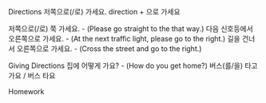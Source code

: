 Directions
저쪽으로(/로) 가세요.
direction + 으로 가세요

저쪽으로(/로) 쭉 가세요. - (Please go straight to the that way.)
다음 신호등에서 오른쪽으로 가세요. - (At the next traffic light, please go to the right.)
길을 건너서 오른쪽으로 가세요. - (Cross the street and go to the right.)

Giving Directions
집에 어떻게 가요? - (How do you get home?)
버스(를/을) 타고 가요 / 버스 타요

Homework
